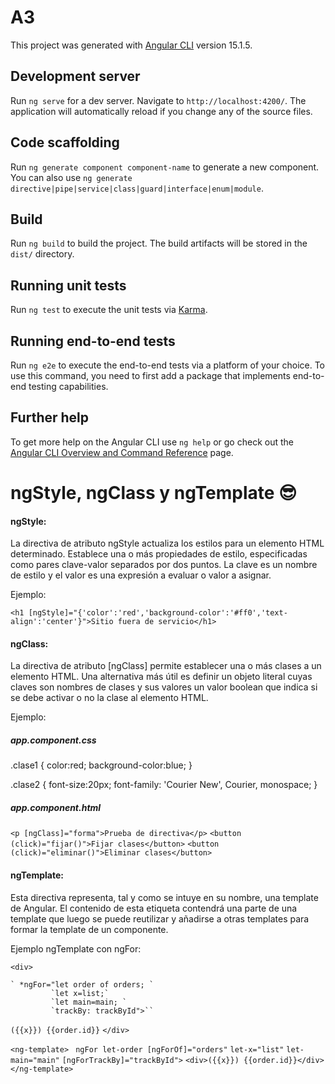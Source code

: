 # A3

This project was generated with [Angular CLI](https://github.com/angular/angular-cli) version 15.1.5.

## Development server

Run `ng serve` for a dev server. Navigate to `http://localhost:4200/`. The application will automatically reload if you change any of the source files.

## Code scaffolding

Run `ng generate component component-name` to generate a new component. You can also use `ng generate directive|pipe|service|class|guard|interface|enum|module`.

## Build

Run `ng build` to build the project. The build artifacts will be stored in the `dist/` directory.

## Running unit tests

Run `ng test` to execute the unit tests via [Karma](https://karma-runner.github.io).

## Running end-to-end tests

Run `ng e2e` to execute the end-to-end tests via a platform of your choice. To use this command, you need to first add a package that implements end-to-end testing capabilities.

## Further help

To get more help on the Angular CLI use `ng help` or go check out the [Angular CLI Overview and Command Reference](https://angular.io/cli) page.




# **ngStyle, ngClass y ngTemplate** :sunglasses: 

#### ngStyle:

La directiva de atributo ngStyle actualiza los estilos para un elemento HTML determinado. Establece una o más propiedades de estilo, especificadas como pares clave-valor separados por dos puntos. La clave es un nombre de estilo y el valor es una expresión a evaluar o valor a asignar.

Ejemplo: 

`<h1 [ngStyle]="{'color':'red','background-color':'#ff0','text-align':'center'}">Sitio fuera de servicio</h1>`

#### ngClass:

La directiva de atributo [ngClass] permite establecer una o más clases a un elemento HTML. Una alternativa más útil es definir un objeto literal cuyas claves son nombres de clases y sus valores un valor boolean que indica si se debe activar o no la clase al elemento HTML.

Ejemplo:

##### app.component.css
.clase1 {
    color:red;
    background-color:blue;
}

.clase2 {
    font-size:20px;
    font-family: 'Courier New', Courier, monospace;
}

##### app.component.html
`<p [ngClass]="forma">Prueba de directiva</p>`
`<button (click)="fijar()">Fijar clases</button>`
`<button (click)="eliminar()">Eliminar clases</button>`
#### ngTemplate:
Esta directiva representa, tal y como se intuye en su nombre, una template de Angular. El contenido de esta etiqueta contendrá una parte de una template que luego se puede reutilizar y añadirse a otras templates para formar la template de un componente.

Ejemplo ngTemplate con ngFor:

`<div>`

    ` *ngFor="let order of orders; `
             `let x=list;`
             `let main=main; `
             `trackBy: trackById">``
   `({{x}}) {{order.id}}`
`</div>`

`<ng-template>` 
  ` ngFor let-order [ngForOf]="orders"`
  ` let-x="list" `
   `let-main="main"`
   `[ngForTrackBy]="trackById">`
``<div>({{x}}) {{order.id}}</div>``
``</ng-template>``
